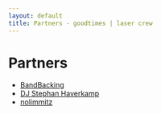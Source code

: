 ```yaml
---
layout: default
title: Partners - goodtimes | laser crew
---
```


# Partners
- [BandBacking](https://bandbacking.de)
- [DJ Stephan Haverkamp](https://www.stephanhaverkamp.de)
- [nolimmitz](http://nolimmitz.de)
